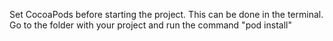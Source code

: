 Set CocoaPods before starting the project.
This can be done in the terminal.
Go to the folder with your project and run the command "pod install"
